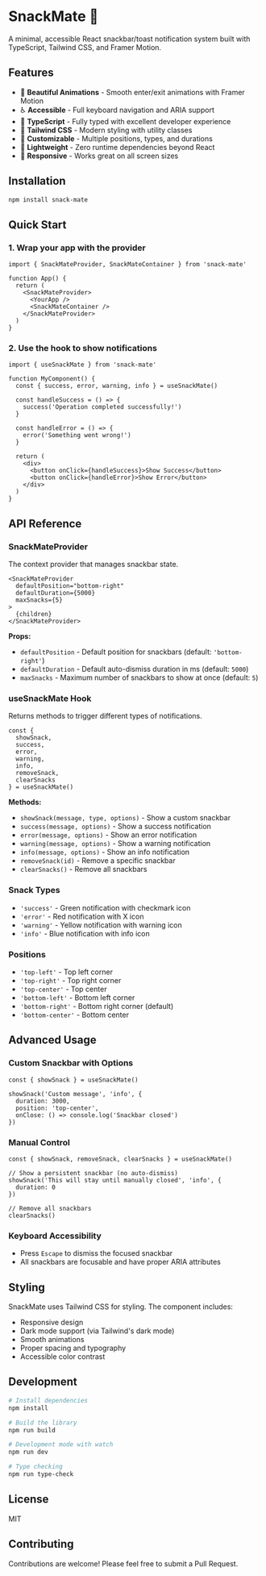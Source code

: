 # SnackMate 🍪

A minimal, accessible React snackbar/toast notification system built with TypeScript, Tailwind CSS, and Framer Motion.

## Features

- 🎨 **Beautiful Animations** - Smooth enter/exit animations with Framer Motion
- ♿ **Accessible** - Full keyboard navigation and ARIA support
- 🎯 **TypeScript** - Fully typed with excellent developer experience
- 🎨 **Tailwind CSS** - Modern styling with utility classes
- 🔧 **Customizable** - Multiple positions, types, and durations
- 🚀 **Lightweight** - Zero runtime dependencies beyond React
- 📱 **Responsive** - Works great on all screen sizes

## Installation

```bash
npm install snack-mate
```

## Quick Start

### 1. Wrap your app with the provider

```tsx
import { SnackMateProvider, SnackMateContainer } from 'snack-mate'

function App() {
  return (
    <SnackMateProvider>
      <YourApp />
      <SnackMateContainer />
    </SnackMateProvider>
  )
}
```

### 2. Use the hook to show notifications

```tsx
import { useSnackMate } from 'snack-mate'

function MyComponent() {
  const { success, error, warning, info } = useSnackMate()

  const handleSuccess = () => {
    success('Operation completed successfully!')
  }

  const handleError = () => {
    error('Something went wrong!')
  }

  return (
    <div>
      <button onClick={handleSuccess}>Show Success</button>
      <button onClick={handleError}>Show Error</button>
    </div>
  )
}
```

## API Reference

### SnackMateProvider

The context provider that manages snackbar state.

```tsx
<SnackMateProvider
  defaultPosition="bottom-right"
  defaultDuration={5000}
  maxSnacks={5}
>
  {children}
</SnackMateProvider>
```

**Props:**
- `defaultPosition` - Default position for snackbars (default: `'bottom-right'`)
- `defaultDuration` - Default auto-dismiss duration in ms (default: `5000`)
- `maxSnacks` - Maximum number of snackbars to show at once (default: `5`)

### useSnackMate Hook

Returns methods to trigger different types of notifications.

```tsx
const {
  showSnack,
  success,
  error,
  warning,
  info,
  removeSnack,
  clearSnacks
} = useSnackMate()
```

**Methods:**
- `showSnack(message, type, options)` - Show a custom snackbar
- `success(message, options)` - Show a success notification
- `error(message, options)` - Show an error notification
- `warning(message, options)` - Show a warning notification
- `info(message, options)` - Show an info notification
- `removeSnack(id)` - Remove a specific snackbar
- `clearSnacks()` - Remove all snackbars

### Snack Types

- `'success'` - Green notification with checkmark icon
- `'error'` - Red notification with X icon
- `'warning'` - Yellow notification with warning icon
- `'info'` - Blue notification with info icon

### Positions

- `'top-left'` - Top left corner
- `'top-right'` - Top right corner
- `'top-center'` - Top center
- `'bottom-left'` - Bottom left corner
- `'bottom-right'` - Bottom right corner (default)
- `'bottom-center'` - Bottom center

## Advanced Usage

### Custom Snackbar with Options

```tsx
const { showSnack } = useSnackMate()

showSnack('Custom message', 'info', {
  duration: 3000,
  position: 'top-center',
  onClose: () => console.log('Snackbar closed')
})
```

### Manual Control

```tsx
const { showSnack, removeSnack, clearSnacks } = useSnackMate()

// Show a persistent snackbar (no auto-dismiss)
showSnack('This will stay until manually closed', 'info', {
  duration: 0
})

// Remove all snackbars
clearSnacks()
```

### Keyboard Accessibility

- Press `Escape` to dismiss the focused snackbar
- All snackbars are focusable and have proper ARIA attributes

## Styling

SnackMate uses Tailwind CSS for styling. The component includes:

- Responsive design
- Dark mode support (via Tailwind's dark mode)
- Smooth animations
- Proper spacing and typography
- Accessible color contrast

## Development

```bash
# Install dependencies
npm install

# Build the library
npm run build

# Development mode with watch
npm run dev

# Type checking
npm run type-check
```

## License

MIT

## Contributing

Contributions are welcome! Please feel free to submit a Pull Request.
